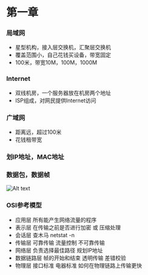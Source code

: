 # 第一章   
### 局域网  
* 星型机构，接入层交换机，汇聚层交换机
* 覆盖范围小，自己花钱买设备，带宽固定
* 100米，带宽10M，100M，1000M
### Internet   
* 双线机房，一个服务器放在机房两个地址
* ISP组成，对网民提供Internet访问
### 广域网   
* 距离远，超过100米
* 花钱租带宽  
### 划IP地址，MAC地址   
### 数据包，数据帧  
![Alt text](1488291348698.png)  

### OSI参考模型     
* 应用层  所有能产生网络流量的程序  
* 表示层  在传输之前是否进行加密 或 压缩处理    
* 会话层   查木马 netstat -n    
* 传输层 可靠传输 流量控制 不可靠传输  
* 网络层 负责选择最佳路径  规划IP地址       
* 数据链路层  帧的开始和结束 透明传输 差错校验  
* 物理层  接口标准 电器标准  如何在物理链路上传输更快   



